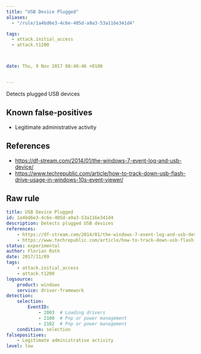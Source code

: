 ```yaml
---
title: "USB Device Plugged"
aliases:
  - "/rule/1a4bd6e3-4c6e-405d-a9a3-53a116e341d4"

tags:
  - attack.initial_access
  - attack.t1200



date: Thu, 9 Nov 2017 08:40:46 +0100


---
```


Detects plugged USB devices

<!--more-->


## Known false-positives

* Legitimate administrative activity



## References

* https://df-stream.com/2014/01/the-windows-7-event-log-and-usb-device/
* https://www.techrepublic.com/article/how-to-track-down-usb-flash-drive-usage-in-windows-10s-event-viewer/


## Raw rule
```yaml
title: USB Device Plugged
id: 1a4bd6e3-4c6e-405d-a9a3-53a116e341d4
description: Detects plugged USB devices
references:
    - https://df-stream.com/2014/01/the-windows-7-event-log-and-usb-device/
    - https://www.techrepublic.com/article/how-to-track-down-usb-flash-drive-usage-in-windows-10s-event-viewer/
status: experimental
author: Florian Roth
date: 2017/11/09
tags:
    - attack.initial_access
    - attack.t1200
logsource:
    product: windows
    service: driver-framework
detection:
    selection:
        EventID:
            - 2003  # Loading drivers
            - 2100  # Pnp or power management
            - 2102  # Pnp or power management
    condition: selection
falsepositives:
    - Legitimate administrative activity
level: low

```
